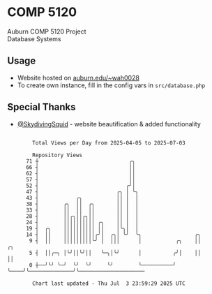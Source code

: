 # COMP 5120
Auburn COMP 5120 Project  
Database Systems

## Usage
- Website hosted on [auburn.edu/~wah0028](https://webhome.auburn.edu/~wah0028/)
- To create own instance, fill in the config vars in `src/database.php`

## Special Thanks
- [@SkydivingSquid](https://github.com/SkydivingSquid) - website beautification & added functionality

```

        Total Views per Day from 2025-04-05 to 2025-07-03

        Repository Views
      71 ┼                             ╭╮
      66 ┤                             ││
      62 ┤                             ││
      57 ┤                             ││
      52 ┤                            ╭╯│
      47 ┤                         ╭╮ │ ╰╮
      43 ┤            ╭╮           ││ │  │
      38 ┤        ╭╮  ││  ╭╮       ││ │  │
      33 ┤        ││  ││  ││       ││ │  │
      28 ┤        ││╭╮││╭╮││       ││ │  │
      24 ┤        ││││││││││ ╭╮    ││ │  │
      19 ┤  ╭╮    ││││││││││ ││    │╰╮│  │
      14 ┤  ││    ││││││││││╭╯│  ╭╮│ ╰╯  ╰╮                 ╭╮
       9 ┤  ││    │││││││││╰╯ │  │││      │           ╭╮    ││              ╭╮
       5 ┤  ││╭─╮ │╰╯││╰╯││   ╰─╮│╰╯      │          ╭╯│    ││              ││
       0 ┼──╯╰╯ ╰─╯  ╰╯  ╰╯     ╰╯        ╰──────────╯ ╰────╯╰──────────────╯╰─────────────────────

        Chart last updated - Thu Jul  3 23:59:29 2025 UTC
        
```
